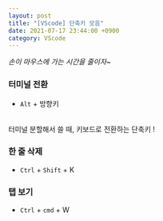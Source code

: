 ```yaml
---
layout: post
title: "[VScode] 단축키 모음"
date: 2021-07-17 23:44:00 +0900
category: VScode
---
```


*손이 마우스에 가는 시간을 줄이자~*

### 터미널 전환 
- `Alt` + 방향키
<br/>
터미널 분할해서 쓸 때, 키보드로 전환하는 단축키 ! <br/>

### 한 줄 삭제
- `Ctrl` + `Shift` + K

### 탭 보기
- `Ctrl` + `cmd` + W
